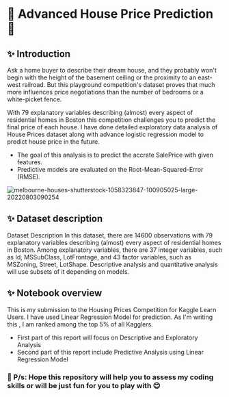 # 🏡 Advanced House Price Prediction 🏡

## ✨ Introduction

Ask a home buyer to describe their dream house, and they probably won't begin with the height of the basement ceiling or the proximity to an east-west railroad. But this playground competition's dataset proves that much more influences price negotiations than the number of bedrooms or a white-picket fence.

With 79 explanatory variables describing (almost) every aspect of residential homes in Boston this competition challenges you to predict the final price of each house.
I have done detailed exploratory data analysis of House Prices dataset along with advance logistic regression model to predict house price in the future.
- The goal of this analysis is to predict the accrate SalePrice with given features.
- Predictive models are evaluated on the Root-Mean-Squared-Error (RMSE).


![melbourne-houses-shutterstock-1058323847-100905025-large-20220803090254](https://user-images.githubusercontent.com/102011433/188757907-0d2e6c2e-5057-41cb-999c-3b7a8ca6c62f.jpg)




## ✨ Dataset description
Dataset Description
In this dataset, there are 14600 observations with 79 explanatory variables describing (almost) every aspect of residential homes in Boston. Among explanatory variables, there are 37 integer variables, such as Id, MSSubClass, LotFrontage, and 43 factor variables, such as MSZoning, Street, LotShape. Descriptive analysis and quantitative analysis will use subsets of it depending on models.

## ✨ Notebook overview
This is my submission to the Housing Prices Competition for Kaggle Learn Users. I have used Linear Regression Model for prediction. As I'm writing this , I am ranked among the top 5% of all Kagglers.
- First part of this report will focus on Descriptive and Exploratory Analysis
- Second part of this report include Predictive Analysis using Linear Regression Model

### 🌻 P/s: Hope this repository will help you to assess my coding skills or will be just fun for you to play with 😊

 

